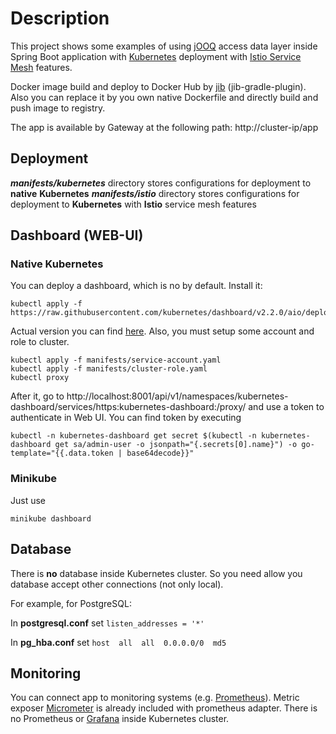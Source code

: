 # Description

This project shows some examples of using [jOOQ](https://www.jooq.org) access data layer inside Spring Boot application
with [Kubernetes](https://kubernetes.io) deployment with [Istio Service Mesh](https://istio.io) features.

Docker image build and deploy to Docker Hub by [jib](https://github.com/GoogleContainerTools/jib)
(jib-gradle-plugin). Also you can replace it by you own native Dockerfile and directly build and push image to registry.

The app is available by Gateway at the following path:
http://cluster-ip/app

## Deployment
**_manifests/kubernetes_** directory stores configurations for deployment to **native** **Kubernetes**
**_manifests/istio_** directory stores configurations for deployment to **Kubernetes** with **Istio** service mesh
features

## Dashboard (WEB-UI)
### Native Kubernetes
You can deploy a dashboard, which is no by default. Install it:
```
kubectl apply -f https://raw.githubusercontent.com/kubernetes/dashboard/v2.2.0/aio/deploy/recommended.yaml
```
Actual version you can find [here](https://kubernetes.io/docs/tasks/access-application-cluster/web-ui-dashboard/). Also,
you must setup some account and role to cluster.
```
kubectl apply -f manifests/service-account.yaml
kubectl apply -f manifests/cluster-role.yaml
kubectl proxy
```
After it, go to http://localhost:8001/api/v1/namespaces/kubernetes-dashboard/services/https:kubernetes-dashboard:/proxy/
and use a token to authenticate in Web UI. You can find token by executing
```
kubectl -n kubernetes-dashboard get secret $(kubectl -n kubernetes-dashboard get sa/admin-user -o jsonpath="{.secrets[0].name}") -o go-template="{{.data.token | base64decode}}"
```

### Minikube
Just use
```
minikube dashboard
```

## Database

There is **no** database inside Kubernetes cluster. So you need allow you database accept other connections (not only
local).

For example, for PostgreSQL:

In **postgresql.conf** set `listen_addresses = '*'`

In **pg_hba.conf** set `host  all  all  0.0.0.0/0  md5`

## Monitoring

You can connect app to monitoring systems (e.g. [Prometheus](https://prometheus.io)). Metric
exposer [Micrometer](https://micrometer.io) is already included with prometheus adapter. There is no Prometheus
or [Grafana](https://grafana.com) inside Kubernetes cluster.
